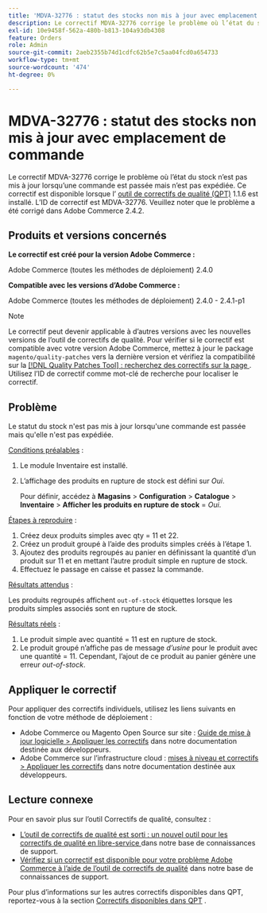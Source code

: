 ```yaml
---
title: 'MDVA-32776 : statut des stocks non mis à jour avec emplacement de commande'
description: Le correctif MDVA-32776 corrige le problème où l’état du stock n’est pas mis à jour lorsqu’une commande est passée mais n’est pas expédiée. Ce correctif est disponible lorsque l’[outil de correctifs de qualité (QPT)](https://experienceleague.adobe.com/en/docs/commerce-operations/upgrade-guide/patches/overview) 1.1.6 est installé. L’ID de correctif est MDVA-32776. Veuillez noter que le problème a été corrigé dans Adobe Commerce 2.4.2.
exl-id: 10e9458f-562a-480b-b813-104a93db4308
feature: Orders
role: Admin
source-git-commit: 2aeb2355b74d1cdfc62b5e7c5aa04fcd0a654733
workflow-type: tm+mt
source-wordcount: '474'
ht-degree: 0%

---
```


# MDVA-32776 : statut des stocks non mis à jour avec emplacement de commande

Le correctif MDVA-32776 corrige le problème où l’état du stock n’est pas mis à jour lorsqu’une commande est passée mais n’est pas expédiée. Ce correctif est disponible lorsque l’ [outil de correctifs de qualité (QPT)](https://experienceleague.adobe.com/en/docs/commerce-operations/upgrade-guide/patches/overview) 1.1.6 est installé. L’ID de correctif est MDVA-32776. Veuillez noter que le problème a été corrigé dans Adobe Commerce 2.4.2.

## Produits et versions concernés

**Le correctif est créé pour la version Adobe Commerce :**

Adobe Commerce (toutes les méthodes de déploiement) 2.4.0

**Compatible avec les versions d’Adobe Commerce :**

Adobe Commerce (toutes les méthodes de déploiement) 2.4.0 - 2.4.1-p1

>[!NOTE]
>
>Le correctif peut devenir applicable à d’autres versions avec les nouvelles versions de l’outil de correctifs de qualité. Pour vérifier si le correctif est compatible avec votre version Adobe Commerce, mettez à jour le package `magento/quality-patches` vers la dernière version et vérifiez la compatibilité sur la [[!DNL Quality Patches Tool] : recherchez des correctifs sur la page ](https://experienceleague.adobe.com/tools/commerce-quality-patches/index.html). Utilisez l’ID de correctif comme mot-clé de recherche pour localiser le correctif.

## Problème

Le statut du stock n&#39;est pas mis à jour lorsqu&#39;une commande est passée mais qu&#39;elle n&#39;est pas expédiée.

<u>Conditions préalables</u> :

1. Le module Inventaire est installé.
1. L’affichage des produits en rupture de stock est défini sur *Oui*.

   Pour définir, accédez à **Magasins** > **Configuration** > **Catalogue** > **Inventaire** > **Afficher les produits en rupture de stock** = *Oui*.

<u>Étapes à reproduire</u> :

1. Créez deux produits simples avec qty = 11 et 22.
1. Créez un produit groupé à l’aide des produits simples créés à l’étape 1.
1. Ajoutez des produits regroupés au panier en définissant la quantité d’un produit sur 11 et en mettant l’autre produit simple en rupture de stock.
1. Effectuez le passage en caisse et passez la commande.

<u>Résultats attendus</u> :

Les produits regroupés affichent `out-of-stock` étiquettes lorsque les produits simples associés sont en rupture de stock.

<u>Résultats réels</u> :

1. Le produit simple avec quantité = 11 est en rupture de stock.
1. Le produit groupé n’affiche pas de message *d’usine* pour le produit avec une quantité = 11. Cependant, l’ajout de ce produit au panier génère une erreur *out-of-stock*.

## Appliquer le correctif

Pour appliquer des correctifs individuels, utilisez les liens suivants en fonction de votre méthode de déploiement :

* Adobe Commerce ou Magento Open Source sur site : [Guide de mise à jour logicielle > Appliquer les correctifs](https://experienceleague.adobe.com/en/docs/commerce-operations/tools/quality-patches-tool/usage) dans notre documentation destinée aux développeurs.
* Adobe Commerce sur l’infrastructure cloud : [mises à niveau et correctifs > Appliquer les correctifs](https://experienceleague.adobe.com/en/docs/commerce-cloud-service/user-guide/develop/upgrade/apply-patches) dans notre documentation destinée aux développeurs.

## Lecture connexe

Pour en savoir plus sur l’outil Correctifs de qualité, consultez :

* [ L’outil de correctifs de qualité est sorti : un nouvel outil pour les correctifs de qualité en libre-service ](/help/announcements/adobe-commerce-announcements/magento-quality-patches-released-new-tool-to-self-serve-quality-patches.md) dans notre base de connaissances de support.
* [Vérifiez si un correctif est disponible pour votre problème Adobe Commerce à l’aide de l’outil de correctifs de qualité](/help/support-tools/patches-available-in-qpt-tool/check-patch-for-magento-issue-with-magento-quality-patches.md) dans notre base de connaissances de support.

Pour plus d’informations sur les autres correctifs disponibles dans QPT, reportez-vous à la section [Correctifs disponibles dans QPT](https://support.magento.com/hc/en-us/sections/360010506631-Patches-available-in-QPT-tool-) .

